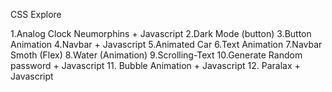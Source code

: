 CSS Explore

1.Analog Clock Neumorphins + Javascript
2.Dark Mode (button)
3.Button Animation
4.Navbar + Javascript
5.Animated Car
6.Text Animation
7.Navbar Smoth (Flex)
8.Water (Animation)
9.Scrolling-Text
10.Generate Random password + Javascript
11. Bubble Animation + Javascript
12. Paralax + Javascript
